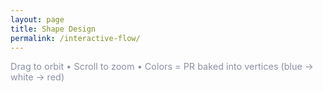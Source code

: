 ```yaml
---
layout: page
title: Shape Design
permalink: /interactive-flow/
---
```


<!-- model-viewer runtime -->
<script type="module" src="https://unpkg.com/@google/model-viewer@latest/dist/model-viewer.min.js"></script>
<script nomodule src="https://unpkg.com/@google/model-viewer@latest/dist/model-viewer-legacy.js"></script>

<model-viewer
  src="{{ '/assets/flow/body_unlit.glb' | relative_url }}?v={{ site.time | date: '%s' }}"
  camera-controls
  camera-orbit="180deg 75deg auto"
  style="width:100%; height:82vh; background:#ffffff;"
  auto-rotate
  exposure="1.0"
  shadow-intensity="0"
  interaction-prompt="none">
</model-viewer>

<p style="color:#8a91a2; font-size:0.9rem; margin-top:0.6rem;">
  Drag to orbit • Scroll to zoom • Colors = PR baked into vertices (blue → white → red)
</p>
